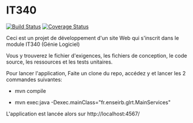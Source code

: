 # IT340


[![Build Status](https://travis-ci.org/alahjouji/IT340.svg?branch=develop)](https://travis-ci.org/alahjouji/IT340)
[![Coverage Status](https://coveralls.io/repos/alahjouji/IT340/badge.svg?branch=develop&service=github)](https://coveralls.io/github/alahjouji/IT340?branch=develop)


Ceci est un projet de développement d'un site Web qui s'inscrit dans le module IT340 (Génie Logiciel) 

Vous y trouverez le fichier d'exigences, les fichiers de conception, le code source, les ressources et les tests unitaires.

Pour lancer l'application, Faite un clone du repo, accédez y et lancer les 2 commandes suivantes:


- mvn compile

- mvn exec:java -Dexec.mainClass="fr.enseirb.glrt.MainServices"


L'application est lancée alors sur http://localhost:4567/